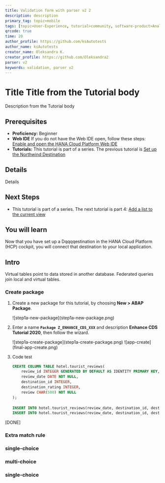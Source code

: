 ```yaml
---
title: Validation form with parser v2 2
description: description
primary_tag: topic>mobile
tags: [topic>User-Experience, tutorial>community, software-product>Analytics, tutorial>beginner ]
qrcode: true
time: 20
author_profile: https://github.com/ksAutotests
author_name: ksAutotests
creator_name: Oleksandra K.
creator_profile: https://github.com/Oleksandra2
parser: v2
keywords: validation, parser v2
---
```


# Title Title from the Tutorial body
<!-- description --> Description from the Tutorial body

## Prerequisites  
 - **Proficiency:** Beginner 
 - **Web IDE** If you do not have the Web IDE open, follow these steps: [Enable and open the HANA Cloud Platform Web IDE](https://go.sap.com/developer/tutorials/sapui5-webide-open-webide.html)
 - **Tutorials:** This tutorial is part of a series. The previous tutorial is [Set up the Northwind Destination](https://go.sap.com/developer/tutorials/hcp-create-destination.html)

## Details
Details

## Next Steps
 - This tutorial is part of a series.  The next tutorial is part 4: [Add a list to the current view](https://go.sap.com/developer/tutorials/sapui5-webide-add-list.html)
  
## You will learn  
Now that you have set up a Dqqqqestination in the HANA Cloud Platform (HCP) cockpit, you will connect that destination to your local application.  

## Intro

Virtual tables point to data stored in another database.  Federated queries join local and virtual tables.  


### Create package

1. Create a new package for this tutorial, by choosing **New > ABAP Package**.

    <!-- border --> ![step1a-new-package](step1a-new-package.png)

2. Enter a name **`Package Z_ENHANCE_CDS_XXX`** and description **Enhance CDS Tutorial 2020**, then follow the wizard.

    <!-- border; size:250px --> ![step1a-create-package](step1a-create-package.png)

    <!-- border --> ![app-create](final-app-create.png)

3. Code test

    ```SQL [3, 5, 1]
    CREATE COLUMN TABLE hotel.tourist_reviews(
        review_id INTEGER GENERATED BY DEFAULT AS IDENTITY PRIMARY KEY,
        review_date DATE NOT NULL,
        destination_id INTEGER,
        destination_rating INTEGER,
        review CHAR(500) NOT NULL
    );

    INSERT INTO hotel.tourist_reviews(review_date, destination_id, destination_rating, review) VALUES('2019-12-24', 1, 5, 'We had a great day swimming at the beach and exploring the beach front shops.  We will for sure be back next summer.');
    INSERT INTO hotel.tourist_reviews(review_date, destination_id, destination_rating, review) VALUES('2019-11-13', 1, 4, 'We had an enjoyable meal.  The service and food was outstanding.  Would have like to have slightly larger portions');
    ```  
[DONE]

### Extra match rule
   
### single-choice
 
### multi-choice

### single-choice

